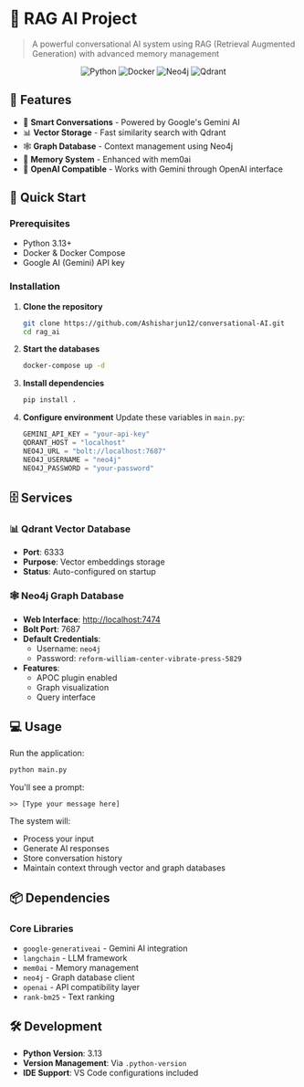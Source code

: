 # 🤖 RAG AI Project

> A powerful conversational AI system using RAG (Retrieval Augmented Generation) with advanced memory management

<div align="center">

![Python](https://img.shields.io/badge/Python-3.13-blue?style=flat-square&logo=python)
![Docker](https://img.shields.io/badge/Docker-Enabled-2496ED?style=flat-square&logo=docker)
![Neo4j](https://img.shields.io/badge/Neo4j-Enabled-008CC1?style=flat-square&logo=neo4j)
![Qdrant](https://img.shields.io/badge/Qdrant-Vector_DB-172BF4?style=flat-square)

</div>

## 🌟 Features

- 🧠 **Smart Conversations** - Powered by Google's Gemini AI
- 📊 **Vector Storage** - Fast similarity search with Qdrant
- 🕸️ **Graph Database** - Context management using Neo4j
- 💾 **Memory System** - Enhanced with mem0ai
- 🔄 **OpenAI Compatible** - Works with Gemini through OpenAI interface

## 🚀 Quick Start

### Prerequisites

- Python 3.13+
- Docker & Docker Compose
- Google AI (Gemini) API key

### Installation

1. **Clone the repository**
   ```bash
   git clone https://github.com/Ashisharjun12/conversational-AI.git
   cd rag_ai
   ```

2. **Start the databases**
   ```bash
   docker-compose up -d
   ```

3. **Install dependencies**
   ```bash
   pip install .
   ```

4. **Configure environment**
   Update these variables in `main.py`:
   ```python
   GEMINI_API_KEY = "your-api-key"
   QDRANT_HOST = "localhost"
   NEO4J_URL = "bolt://localhost:7687"
   NEO4J_USERNAME = "neo4j"
   NEO4J_PASSWORD = "your-password"
   ```

## 🗄️ Services

### 📊 Qdrant Vector Database
- **Port**: 6333
- **Purpose**: Vector embeddings storage
- **Status**: Auto-configured on startup

### 🕸️ Neo4j Graph Database
- **Web Interface**: [http://localhost:7474](http://localhost:7474)
- **Bolt Port**: 7687
- **Default Credentials**:
  - Username: `neo4j`
  - Password: `reform-william-center-vibrate-press-5829`
- **Features**:
  - APOC plugin enabled
  - Graph visualization
  - Query interface

## 💻 Usage

Run the application:
```bash
python main.py
```

You'll see a prompt:
```
>> [Type your message here]
```

The system will:
- Process your input
- Generate AI responses
- Store conversation history
- Maintain context through vector and graph databases

## 📦 Dependencies

### Core Libraries
- `google-generativeai` - Gemini AI integration
- `langchain` - LLM framework
- `mem0ai` - Memory management
- `neo4j` - Graph database client
- `openai` - API compatibility layer
- `rank-bm25` - Text ranking

## 🛠️ Development

- **Python Version**: 3.13
- **Version Management**: Via `.python-version`
- **IDE Support**: VS Code configurations included





